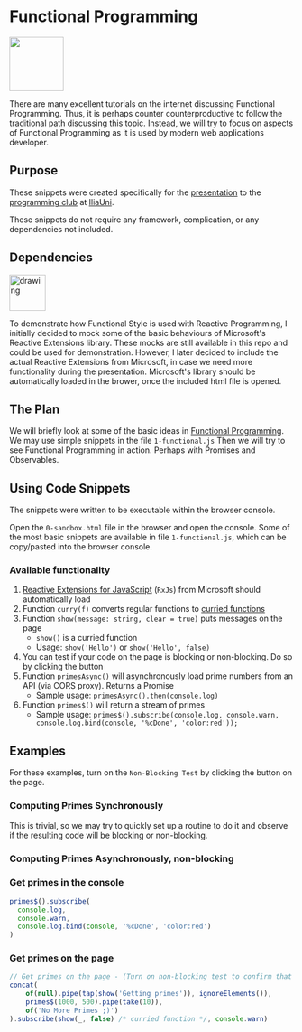 # Functional Programming

<img src="http://axisapplications.com/wp-content/uploads/2019/02/functionalprogramming_icon-300x300.png" width="96">

There are many excellent tutorials on the internet discussing Functional Programming. Thus, it is perhaps counter counterproductive
to follow the traditional path discussing this topic. Instead, we will try to focus on aspects of Functional Programming as it is
used by modern web applications developer.

## Purpose

These snippets were created specifically for the [presentation](https://iliauni.edu.ge/en/iliauni/AcademicDepartments/bte/siaxleebi-273/programming-club-of-computing-center-at-iliaunifunctional-programming-in-javascript.page) to the  [programming club](https://iliauni.edu.ge/en/iliauni/AcademicDepartments/bte/siaxleebi-273/series-of-meetings-of-the-programming-club-of-computing-center-at-iliauni.page) at [IliaUni](https://iliauni.edu.ge/).

These snippets do not require any framework, complication, or any dependencies not included.

## Dependencies

<img src="https://rxjs.dev/generated/images/marketing/home/Rx_Logo-512-512.png" alt="drawing" width="64"/>

To demonstrate how Functional Style is used with Reactive Programming, I initially decided to mock some of the basic behaviours
of Microsoft's Reactive Extensions library. These mocks are still available in this repo and could be used for demonstration.
However, I later decided to include the actual Reactive Extensions from Microsoft, in case we need more functionality during
the presentation. Microsoft's library should be automatically loaded in the brower, once the included html file is opened.

## The Plan

We will briefly look at some of the basic ideas in [Functional Programming](https://en.wikipedia.org/wiki/Functional_programming).
We may use simple snippets in the file `1-functional.js`
Then we will try to see Functional Programming in action. Perhaps with Promises and Observables.

## Using Code Snippets

The snippets were written to be executable within the browser console.

Open the `0-sandbox.html` file in the browser and open the console.
Some of the most basic snippets are available in file `1-functional.js`, which can be copy/pasted into the browser console.

### Available functionality

1. [Reactive Extensions for JavaScript](https://github.com/ReactiveX/rxjs) (`RxJs`) from Microsoft should automatically load
2. Function `curry(f)` converts regular functions to [curried functions](https://en.wikipedia.org/wiki/Currying)
3. Function `show(message: string, clear = true)` puts messages on the page
   * `show()` is a curried function
   * Usage: `show('Hello')` or `show('Hello', false)`
4. You can test if your code on the page is blocking or non-blocking. Do so by clicking the button
5. Function `primesAsync()` will asynchronously load prime numbers from an API (via CORS proxy). Returns a Promise
   * Sample usage: `primesAsync().then(console.log)`
6. Function `primes$()` will return a stream of primes
   * Sample usage: `primes$().subscribe(console.log, console.warn, console.log.bind(console, '%cDone', 'color:red'));`

## Examples

For these examples, turn on the `Non-Blocking Test` by clicking the button on the page.

### Computing Primes Synchronously

This is trivial, so we may try to quickly set up a routine to do it and observe if the resulting code will be blocking or non-blocking.

### Computing Primes Asynchronously, non-blocking

### Get primes in the console

```javascript
primes$().subscribe(
  console.log,
  console.warn,
  console.log.bind(console, '%cDone', 'color:red')
)
```

### Get primes on the page

```javascript
// Get primes on the page - (Turn on non-blocking test to confirm that script is non-blocking)
concat(
    of(null).pipe(tap(show('Getting primes')), ignoreElements()),
    primes$(1000, 500).pipe(take(10)),
    of('No More Primes ;)')
).subscribe(show(_, false) /* curried function */, console.warn)

```
